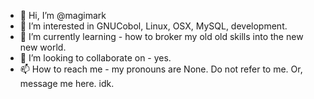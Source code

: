 - 👋 Hi, I’m @magimark
- 👀 I’m interested in GNUCobol, Linux, OSX, MySQL, development. 
- 🌱 I’m currently learning - how to broker my old old skills into the new new world. 
- 💞️ I’m looking to collaborate on - yes. 
- 📫 How to reach me - my pronouns are None. Do not refer to me. Or, message me here. idk. 

<!---
magimark/magimark is a ✨ special ✨ repository because its `README.md` (this file) appears on your GitHub profile.
You can click the Preview link to take a look at your changes.
--->
